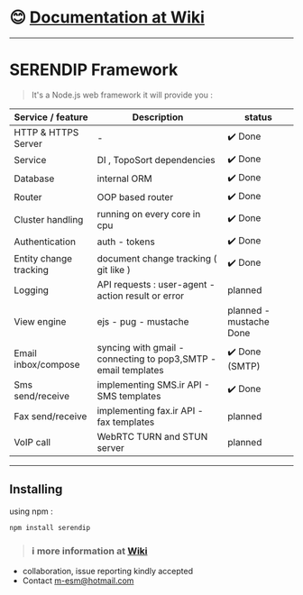 
# :blush: [Documentation at Wiki](https://github.com/m-esm/serendip/wiki)

___
# SERENDIP Framework
> It's a Node.js web framework it will provide you :

| Service / feature | Description | status |
|-|-|-|
|HTTP & HTTPS Server | - | :heavy_check_mark: Done | 
|Service  | DI , TopoSort dependencies | :heavy_check_mark: Done | 
|Database | internal ORM | :heavy_check_mark: Done | 
| Router | OOP based router | :heavy_check_mark: Done |
|Cluster handling| running on every core in cpu | :heavy_check_mark: Done |
|Authentication | auth - tokens | :heavy_check_mark: Done |
|Entity change tracking | document change tracking ( git like )  | :heavy_check_mark: Done |
|Logging | API requests : user-agent - action result or error | planned |
|View engine | ejs - pug - mustache | planned - mustache Done |
|Email inbox/compose| syncing with gmail - connecting to pop3,SMTP - email templates | :heavy_check_mark: Done (SMTP) |
|Sms send/receive| implementing SMS.ir API - SMS templates | :heavy_check_mark: Done |
|Fax send/receive| implementing fax.ir API - fax templates | planned |
|VoIP call| WebRTC TURN and STUN server | planned |

---

## Installing
using npm : 
```
npm install serendip 
```

> ### :information_source: more information at [Wiki](https://github.com/m-esm/serendip/wiki)

* collaboration, issue reporting kindly accepted
* Contact m-esm@hotmail.com 
